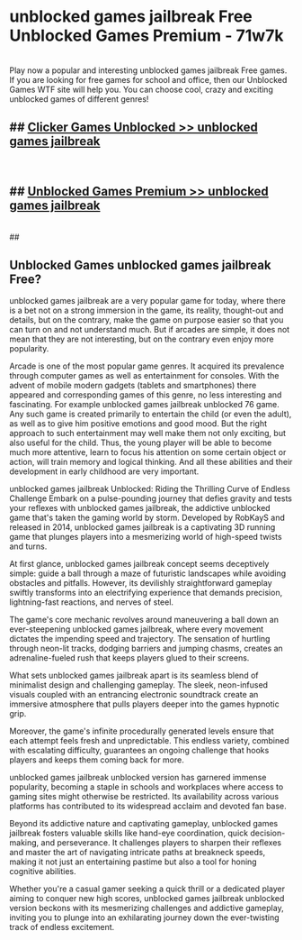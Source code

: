 # unblocked games jailbreak Free Unblocked Games Premium - 71w7k <br>
<br>
Play now a popular and interesting unblocked games jailbreak Free games. If you are looking for free games for school and office, then our Unblocked Games WTF site will help you. You can choose cool, crazy and exciting unblocked games of different genres!


## ##  [Clicker Games Unblocked >> unblocked games jailbreak](http://freeplayer.one?title=unblocked_games_jailbreak&ref=M1)
  <br>

##  ## [Unblocked Games Premium >> unblocked games jailbreak](http://freeplayer.one?title=unblocked_games_jailbreak&ref=M1)
  <br>
  ##



## Unblocked Games unblocked games jailbreak Free?

unblocked games jailbreak are a very popular game for today, where there is a bet not on a strong immersion in the game, its reality, thought-out and details, but on the contrary, make the game on purpose easier so that you can turn on and not understand much. But if arcades are simple, it does not mean that they are not interesting, but on the contrary even enjoy more popularity.

Arcade is one of the most popular game genres. It acquired its prevalence through computer games as well as entertainment for consoles. With the advent of mobile modern gadgets (tablets and smartphones) there appeared and corresponding games of this genre, no less interesting and fascinating. For example unblocked games jailbreak unblocked 76 game. Any such game is created primarily to entertain the child (or even the adult), as well as to give him positive emotions and good mood. But the right approach to such entertainment may well make them not only exciting, but also useful for the child. Thus, the young player will be able to become much more attentive, learn to focus his attention on some certain object or action, will train memory and logical thinking. And all these abilities and their development in early childhood are very important.

unblocked games jailbreak Unblocked: Riding the Thrilling Curve of Endless Challenge
Embark on a pulse-pounding journey that defies gravity and tests your reflexes with unblocked games jailbreak, the addictive unblocked game that's taken the gaming world by storm. Developed by RobKayS and released in 2014, unblocked games jailbreak is a captivating 3D running game that plunges players into a mesmerizing world of high-speed twists and turns.

At first glance, unblocked games jailbreak concept seems deceptively simple: guide a ball through a maze of futuristic landscapes while avoiding obstacles and pitfalls. However, its devilishly straightforward gameplay swiftly transforms into an electrifying experience that demands precision, lightning-fast reactions, and nerves of steel.

The game's core mechanic revolves around maneuvering a ball down an ever-steepening unblocked games jailbreak, where every movement dictates the impending speed and trajectory. The sensation of hurtling through neon-lit tracks, dodging barriers and jumping chasms, creates an adrenaline-fueled rush that keeps players glued to their screens.

What sets unblocked games jailbreak apart is its seamless blend of minimalist design and challenging gameplay. The sleek, neon-infused visuals coupled with an entrancing electronic soundtrack create an immersive atmosphere that pulls players deeper into the games hypnotic grip.

Moreover, the game's infinite procedurally generated levels ensure that each attempt feels fresh and unpredictable. This endless variety, combined with escalating difficulty, guarantees an ongoing challenge that hooks players and keeps them coming back for more.

unblocked games jailbreak unblocked version has garnered immense popularity, becoming a staple in schools and workplaces where access to gaming sites might otherwise be restricted. Its availability across various platforms has contributed to its widespread acclaim and devoted fan base.

Beyond its addictive nature and captivating gameplay, unblocked games jailbreak fosters valuable skills like hand-eye coordination, quick decision-making, and perseverance. It challenges players to sharpen their reflexes and master the art of navigating intricate paths at breakneck speeds, making it not just an entertaining pastime but also a tool for honing cognitive abilities.

Whether you're a casual gamer seeking a quick thrill or a dedicated player aiming to conquer new high scores, unblocked games jailbreak unblocked version beckons with its mesmerizing challenges and addictive gameplay, inviting you to plunge into an exhilarating journey down the ever-twisting track of endless excitement.